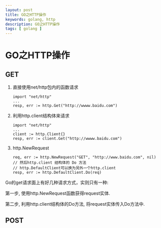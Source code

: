 ```yaml
---
layout: post
title: GO之HTTP操作
keywords: golang, http
description: GO之HTTP操作
tags: [ golang ]
---
```

# GO之HTTP操作


## GET

1. 直接使用net/http包内的函数请求

    ```golang
    import "net/http"
    ...
    resp, err := http.Get("http://wwww.baidu.com")
    ```

2. 利用http.client结构体来请求

    ```golang
    import "net/http"
    ...
    client := http.Client{}
    resp, err := client.Get("http://wwww.baidu.com")
    ```

3. http.NewRequest

    ```golang
    req, err := http.NewRequest("GET", "http://www.baidu.com", nil)
    // 然后http.client 结构体的 Do 方法
    // http.DefaultClient可以换为另外一个http.client
    resp, err := http.DefaultClient.Do(req)
    ```

Go的get请求面上有好几种请求方式，实则只有一种:

第一步, 使用http.NewRequest函数获得request实体.

第二步, 利用http.client结构体的Do方法, 将request实体传入Do方法中.

## POST